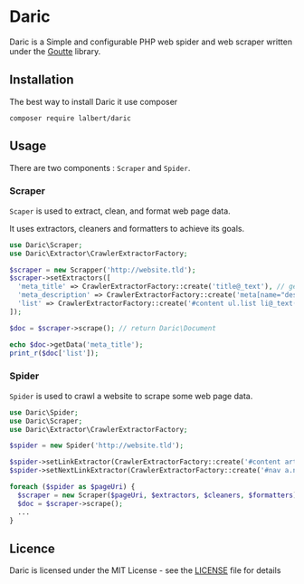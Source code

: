 # Daric
Daric is a Simple and configurable PHP web spider and web scraper written under the [Goutte](https://github.com/FriendsOfPHP/Goutte) library.

## Installation

The best way to install Daric it use composer

	composer require lalbert/daric

## Usage

There are two components : `Scraper` and `Spider`.

### Scraper

`Scaper` is used to extract, clean, and format web page data.

It uses extractors, cleaners and formatters to achieve its goals.

```php
use Daric\Scraper;
use Daric\Extractor\CrawlerExtractorFactory;

$scraper = new Scrapper('http://website.tld');
$scraper->setExtractors([
  'meta_title' => CrawlerExtractorFactory::create('title@_text'), // get text node of <title></title>
  'meta_description' => CrawlerExtractorFactory::create('meta[name="description"]@content'), // get attribute "content" of <meta name="description" />
  'list' => CrawlerExtractorFactory::create('#content ul.list li@_text("array")') // get all text node of li item. Return an array
]);

$doc = $scraper->scrape(); // return Daric\Document

echo $doc->getData('meta_title');
print_r($doc['list']);
```

### Spider

`Spider` is used to crawl a website to scrape some web page data.

```php
use Daric\Spider;
use Daric\Scraper;
use Daric\Extractor\CrawlerExtractorFactory;

$spider = new Spider('http://website.tld');

$spider->setLinkExtractor(CrawlerExtractorFactory::create('#content article a.link@href("array")'));
$spider->setNextLinkExtractor(CrawlerExtractorFactory::create('#nav a.next@href'));

foreach ($spider as $pageUri) {
  $scraper = new Scraper($pageUri, $extractors, $cleaners, $formatters);
  $doc = $scraper->scrape();
  ...
}
```

## Licence

Daric is licensed under the MIT License - see the [LICENSE](./LICENCE) file for details
